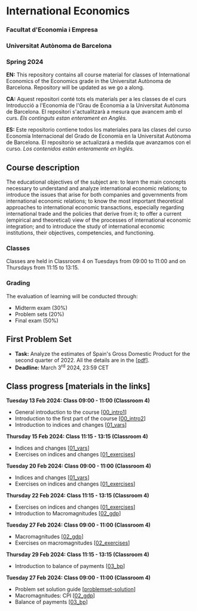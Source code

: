 # International Economics

### Facultat d'Economia i Empresa
### Universitat Autònoma de Barcelona
### Spring 2024
**EN:** This repository contains all course material for classes of International Economics of the Economics grade in the Universitat Autònoma de Barcelona. Repository will be updated as we go a along. 

**CA:** Aquest repositori conté tots els materials per a les classes de el curs Introducció a l'Economia de l'Grau de Economia a la Universitat Autònoma de Barcelona. El repositori s'actualitzarà a mesura que avancem amb el curs. *Els continguts estan enterament en Anglès.*

**ES:** Este repositorio contiene todos los materiales para las clases del curso Economía Internacional del Grado de Economía en la Universitat Autònoma de Barcelona. El repositorio se actualizará a medida que avanzamos con el curso. *Los contenidos están enteramente en Inglés.*

## Course description

The educational objectives of the subject are: to learn the main concepts necessary to understand and analyze international economic relations; to introduce the issues that arise for both companies and governments from international economic relations; to know the most important theoretical approaches to international economic transactions, especially regarding international trade and the policies that derive from it; to offer a current (empirical and theoretical) view of the processes of international economic integration; and to introduce the study of international economic institutions, their objectives, competencies, and functioning.

### Classes
Classes are held in Classroom 4 on Tuesdays from 09:00 to 11:00 and on Thursdays from 11:15 to 13:15.

### Grading
The evaluation of learning will be conducted through:
- Midterm exam (30%)
- Problem sets (20%)
- Final exam (50%)

## First Problem Set

- **Task:** Analyze the estimates of Spain's Gross Domestic Product for the second quarter of 2022. All the details are in the [[pdf](https://github.com/martinbrun/UAB-international2024/raw/main/problemset.pdf)].
- **Deadline:** March 3<sup>rd</sup> 2024, 23:59 CET

## Class progress [materials in the links]

**Tuesday 13 Feb 2024: Class 09:00 - 11:00 (Classroom 4)**

- General introduction to the course [[00_intro1](https://github.com/martinbrun/UAB-international2024/raw/main/00_intro1.pdf)]
- Introduction to the first part of the course [[00_intro2](https://github.com/martinbrun/UAB-international2024/raw/main/00_intro2.pdf)]
- Introduction to indices and changes [[01_vars](https://github.com/martinbrun/UAB-international2024/raw/main/01_vars.pdf)]

**Thursday 15 Feb 2024: Class 11:15 - 13:15 (Classroom 4)**

- Indices and changes [[01_vars](https://github.com/martinbrun/UAB-international2024/raw/main/01_vars.pdf)]
- Exercises on indices and changes [[01_exercises](https://github.com/martinbrun/UAB-international2024/raw/main/01_exercises.pdf)]

**Tuesday 20 Feb 2024: Class 09:00 - 11:00 (Classroom 4)**

- Indices and changes [[01_vars](https://github.com/martinbrun/UAB-international2024/raw/main/01_vars.pdf)]
- Exercises on indices and changes [[01_exercises](https://github.com/martinbrun/UAB-international2024/raw/main/01_exercises.pdf)]

**Thursday 22 Feb 2024: Class 11:15 - 13:15 (Classroom 4)**

- Exercises on indices and changes [[01_exercises](https://github.com/martinbrun/UAB-international2024/raw/main/01_exercises.pdf)]
- Introduction to Macromagnitudes [[02_gdp](https://github.com/martinbrun/UAB-international2024/raw/main/02_gdp.pdf)]

**Tuesday 27 Feb 2024: Class 09:00 - 11:00 (Classroom 4)**

- Macromagnitudes [[02_gdp](https://github.com/martinbrun/UAB-international2024/raw/main/02_gdp.pdf)]
- Exercises on macromagnitudes [[02_exercises](https://github.com/martinbrun/UAB-international2024/raw/main/02_exercises.pdf)]

**Thursday 29 Feb 2024: Class 11:15 - 13:15 (Classroom 4)**

- Introduction to balance of payments [[03_bp](https://github.com/martinbrun/UAB-international2024/raw/main/03_bp.pdf)]

**Tuesday 27 Feb 2024: Class 09:00 - 11:00 (Classroom 4)**

- Problem set solution guide [[problemset-solution](https://github.com/martinbrun/UAB-international2024/raw/main/problemset-solution.pdf)] 
- Macromagnitudes: CPI [[02_gdp](https://github.com/martinbrun/UAB-international2024/raw/main/02_gdp.pdf)]
- Balance of payments [[03_bp](https://github.com/martinbrun/UAB-international2024/raw/main/03_bp.pdf)]

